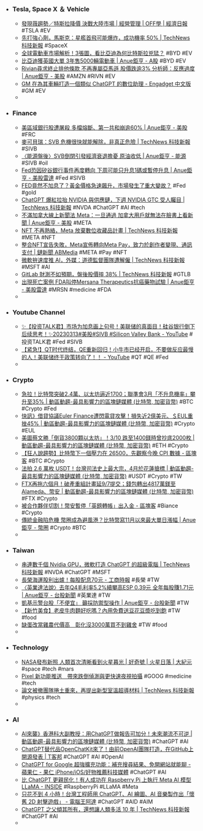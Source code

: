 - ### Tesla, Space X ＆ Vehicle
	- [發現薇趨勢／特斯拉降價 決戰大陸市場 | 經營管理 | OFF學 | 經濟日報](https://money.udn.com/money/story/122331/7029148) #TSLA #EV
	- [先打強心劑，馬斯克：星艦首飛可能爆炸，成功機率 50% | TechNews 科技新報](https://technews.tw/2023/03/14/elon-musk-starship-rocket-first-orbital-launch/) #SpaceX
	- [全球電動車市場解析！3張圖，看比亞迪為何比特斯拉兇猛？](https://www.bnext.com.tw/article/74407/electric-vehicle-sales-market-size-who-is-the-winner-in-2022) #BYD #EV
	- [比亞迪獲英國大單 3年售5000輛電動車 | Anue鉅亨 - A股](https://news.cnyes.com/news/id/5115130) #BYD #EV
	- [Rivian尋求終止排他條款 不再專屬亞馬遜 股價跌逾3% 分析師：反應過度 | Anue鉅亨 - 美股](https://m.cnyes.com/news/id/5115102) #AMZN #RIVN #EV
	- [GM 在為其車輛打造一個類似 ChatGPT 的數位助理 - Engadget 中文版](https://chinese.engadget.com/gm-is-working-on-a-chatgpt-like-digital-assistant-for-cars-100012128.html) #GM #EV
	-
- ### Finance
	- [美區域銀行股遭屠殺 多檔熔斷、第一共和崩逾60% | Anue鉅亨 - 美股](https://m.cnyes.com/news/id/5115097) #FRC
	- [麥可貝瑞：SVB 危機很快就能解除，非真正危險 | TechNews 科技新報](https://technews.tw/2023/03/14/michael-burry-thinks-the-svb-crisis-will-be-resolved-soon/) #SIVB
	- [〈能源盤後〉SVB倒閉引發經濟衰退擔憂 原油收低 | Anue鉅亨 - 能源](https://news.cnyes.com/news/id/5115058) #SIVB #oil
	- [Fed恐因矽谷銀行事件再度轉向 下周可能只升息1碼或暫停升息 | Anue鉅亨 - 美股雷達](https://news.cnyes.com/news/id/5115047) #Fed #SIVB
	- [FED竟然不加息了？黃金價格急速飆升，市場發生了重大變故？](https://www.dailyfxasia.com/cn/feaarticle/20230313-9137.html) #Fed #gold
	- [ChatGPT 爆紅拉抬 NVIDIA 與供應鏈，下週 NVIDIA GTC 受人矚目 | TechNews 科技新報](https://technews.tw/2023/03/14/2023-nvidia-gtc/) #NVDA #ChatGPT #AI #tech
	- [不滿加拿大線上新聞法 Meta：一旦通過 加拿大用戶就無法在臉書上看新聞 | Anue鉅亨 - 美股](https://m.cnyes.com/news/id/5115105) #META
	- [NFT 不再熱絡，Meta 放棄數位收藏品計畫 | TechNews 科技新報](https://technews.tw/2023/03/14/meta-winds-down-support-for-nfts-on-instagram-and-facebook/) #META #NFT
	- [整合NFT宣告失敗，Meta宣佈轉向Meta Pay，致力於創作者變現、通訊支付 | 鏈新聞 ABMedia](https://abmedia.io/20230314-techmeta-to-sunset-nft-features) #META #Pay #NFT
	- [微軟拚速度推 AI，外媒：道德監督團隊遭解僱 | TechNews 科技新報](https://technews.tw/2023/03/14/microsoft-lay-off-ethical-ai-members/) #MSFT #AI
	- [GitLab 財測不如預期，盤後股價摔 38% | TechNews 科技新報](https://finance.technews.tw/2023/03/14/gitlab-reports-fourth-quarter-and-full-year-2023-financial-results/) #GTLB
	- [出現死亡案例 FDA叫停Mersana Therapeutics抗癌藥物試驗 | Anue鉅亨 - 美股雷達](https://news.cnyes.com/news/id/5115053) #MRSN #medicine #FDA
	-
- ### Youtube Channel
	- [✨【投资TALK君】市场为加息画上句号！美联储的真面目！硅谷银行倒下后续思考！✨20230313#美股#SIVB #Silicon Valley Bank - YouTube](https://www.youtube.com/watch?v=x8Sa1t7QX5w) #投资TALK君 #Fed #SIVB
	- [【紧急!】QT时代终结，QE重新回归！小牛市已经开启，不要做反应最慢的人！美联储终于政策转向了！！ - YouTube](https://www.youtube.com/watch?v=Wjr_PWbhR4k) #QT #QE #Fed
	-
- ### Crypto
	- [急拉！比特幣突破2.4萬、以太坊逼近1700；聯準會3月「不升息機率」攀升至35% | 動區動趨-最具影響力的區塊鏈媒體 (比特幣, 加密貨幣)](https://www.blocktempo.com/chances-of-fed-not-raising-rates-in-march-climb-to-35-percent/) #BTC #Crypto #Fed
	- [快訊》借貸協議Euler Finance遭閃電貸攻擊！損失近2億美元、＄EUL重挫45% | 動區動趨-最具影響力的區塊鏈媒體 (比特幣, 加密貨幣)](https://www.blocktempo.com/lending-protocol-euler-finance-hit-by-flash-loan-attack/) #Crypto #EUL
	- [美圖蔡文勝「倒貨3800顆以太坊」！3/10 跌至1400鎂時曾抄底2000枚 | 動區動趨-最具影響力的區塊鏈媒體 (比特幣, 加密貨幣)](https://www.blocktempo.com/longling-capital-transfer-3800-eth-to-binance/) #ETH #Crypto
	- [【狂人說趨勢】比特幣下一個壓力在 26500，先觀察今晚 CPI 數據 - 區塊客](https://blockcast.it/2023/03/14/madman-column-2023-mar-14/) #BTC #Crypto
	- [法拍 2.6 萬枚 USDT！台灣司法史上最大宗，4月於花蓮搶標 | 動區動趨-最具影響力的區塊鏈媒體 (比特幣, 加密貨幣)](https://www.blocktempo.com/hualien-district-prosecutor-office-auctioned-26000-usdt/) #USDT #Crypto #TW
	- [FTX再拖六個月！破產重組計畫延9/7提交；錢包轉出4817萬鎂至Alameda、幣安 | 動區動趨-最具影響力的區塊鏈媒體 (比特幣, 加密貨幣)](https://www.blocktempo.com/ftx-postponed-their-chapter11-reorganization-plan-for-six-months/) #FTX #Crypto
	- [被合作夥伴切割！幣安暫停「英鎊轉帳」出入金 - 區塊客](https://blockcast.it/2023/03/14/binance-will-suspend-british-pound-sterling-deposits-and-withdrawals/) #Biance #Crypto
	- [傳統金融陷危機 幣圈成為避風港？比特幣寫11月以來最大單日漲幅 | Anue鉅亨 - 幣圈](https://m.cnyes.com/news/id/5115223) #Crypto #BTC
	-
- ### Taiwan
	- [串連數千個 Nvidia GPU，微軟打造 ChatGPT 的超級電腦 | TechNews 科技新報](https://technews.tw/2023/03/14/microsoft-agreed-to-build-a-supercomputer-for-openai/) #NVDA #ChatGPT #MSFT
	- [長榮海運股利出爐！每股配息70元 - 工商時報](https://ctee.com.tw/news/industry/824838.html) #長榮 #TW
	- [〈英業達法說〉去年Q4毛利率5.2%續攀高ESP 0.39元 全年每股賺1.71元 | Anue鉅亨 - 台股新聞](https://news.cnyes.com/news/id/5115221) #英業達 #TW
	- [凱基示警台股「不便宜」 籲採防禦型操作 | Anue鉅亨 - 台股新聞](https://m.cnyes.com/news/id/5115212) #TW
	- [【新竹美食】老皮牛肉麵好吃嗎？內用免費送豆花豆漿吃到飽](https://www.mecocute.com/lao-pi/) #TW #food
	- [缺蛋改當雞農代價高　彰化沒3000萬買不到雞舍](https://tw.nextapple.com/gadget/20230313/171EF03DBA26EA0A63E324160864D563) #TW #food
	-
- ### Technology
	- [NASA發布新照 人類首次清晰看到火星暮光 | 好奇號 | 火星日落 | 大紀元](https://www.epochtimes.com/b5/23/3/13/n13948911.htm) #space #tech #mars
	- [Pixel 新功能推送　帶來跌倒偵測與更快速夜視拍攝](https://m.eprice.com.tw/mobile/talk/4541/5775155/1) #GOOG #medicine #tech
	- [論文被撤團隊捲土重來，再提出新型室溫超導材料 | TechNews 科技新報](https://technews.tw/2023/03/13/superconductor-room-temperature-lutetium/) #physics #tech
	-
- ### AI
	- [AI來襲》香港科大副教授：用ChatGPT做報告可加分！未來潮流不可逆 | 動區動趨-最具影響力的區塊鏈媒體 (比特幣, 加密貨幣)](https://www.blocktempo.com/professor-of-hkust-chatgpt-students-can-get-extra-points-for-reporting-with-chatgpt/) #ChatGPT #AI
	- [ChatGPT替代品OpenChatKit來了！由前OpenAI團隊打造，在GitHub上開源發表 | T客邦](https://www.techbang.com/posts/104629-chatgpt-open-source-is-here-out-of-the-box-founded-by-the) #ChatGPT #AI #OpenAI
	- [ChatGPT for Google 超強擴充功能：補充搜尋結果、免開網站就能聊 - 蘋果仁 - 果仁 iPhone/iOS/好物推薦科技媒體](https://applealmond.com/posts/178315) #ChatGPT #AI
	- [比 ChatGPT 更親民化！有人成功在 Raspberry Pi 上執行 Meta AI 模型 LLaMA - INSIDE](https://www.inside.com.tw/article/31001-Meta-AI-LLaMA-Raspberry-Pi) #RaspberryPi #LLaMA #Meta
	- [只花不到 4 小時！台灣工程師用 ChatGPT、AI 繪圖、AI 音樂製作出「懷舊 2D 射擊遊戲」 - 電腦王阿達](https://www.kocpc.com.tw/archives/484010) #ChatGPT #AID #AIM
	- [ChatGPT 之父傾其所有，還想讓人類多活 10 年 | TechNews 科技新報](https://technews.tw/2023/03/14/sam-altman-invests-in-anti-aging-technology-company-retro/) #ChatGPT #AI
	-